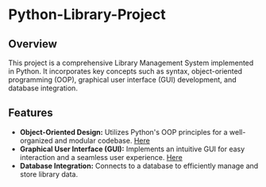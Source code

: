 # Python-Library-Project

## Overview
This project is a comprehensive Library Management System implemented in Python. It incorporates key concepts such as syntax, object-oriented programming (OOP), graphical user interface (GUI) development, and database integration.

## Features
- **Object-Oriented Design:** Utilizes Python's OOP principles for a well-organized and modular codebase. [Here](https://github.com/DavidAdelG/Python-Library-Project/blob/main/Python%20OOP.ipynb)
- **Graphical User Interface (GUI):** Implements an intuitive GUI for easy interaction and a seamless user experience. [Here](https://github.com/DavidAdelG/Python-Library-Project/blob/main/PyQt5%20GUI.ipynb)
- **Database Integration:** Connects to a database to efficiently manage and store library data.
